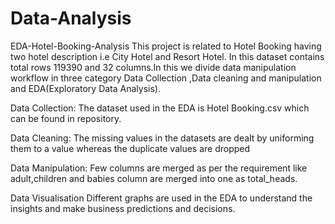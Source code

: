 # Data-Analysis
EDA-Hotel-Booking-Analysis
This project is related to Hotel Booking having two hotel description i.e City Hotel and Resort Hotel. In this dataset contains total rows 119390 and 32 columns.In this we divide data manipulation workflow in three category Data Collection ,Data cleaning and manipulation and EDA(Exploratory Data Analysis).

Data Collection:
The dataset used in the EDA is Hotel Booking.csv which can be found in repository.

Data Cleaning:
The missing values in the datasets are dealt by uniforming them to a value whereas the duplicate values are dropped

Data Manipulation:
Few columns are merged as per the requirement like adult,children and babies column are merged into one as total_heads.

Data Visualisation
Different graphs are used in the EDA to understand the insights and make business predictions and decisions.
